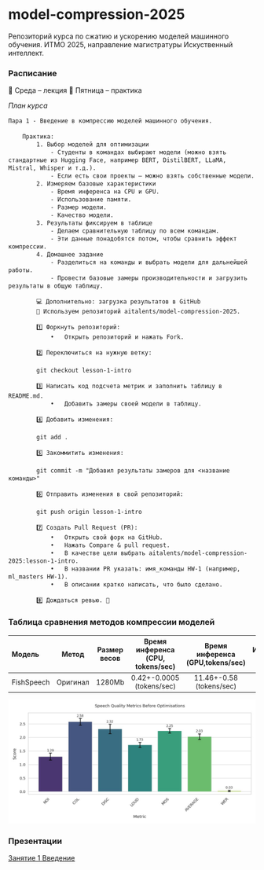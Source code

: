 # model-compression-2025

Репозиторий курса по сжатию и ускорению моделей машинного обучения.
ИТМО 2025, направление магистратуры Искуственный интеллект.

### Расписание

📅 Среда – лекция
📅 Пятница – практика

*План курса*

    Пара 1 - Введение в компрессию моделей машинного обучения.

        Практика:
            1. Выбор моделей для оптимизации
	            - Cтуденты в командах выбирают модели (можно взять стандартные из Hugging Face, например BERT, DistilBERT, LLaMA, Mistral, Whisper и т.д.).
	            - Если есть свои проекты – можно взять собственные модели.
            2. Измеряем базовые характеристики
                - Время инференса на CPU и GPU.
                - Использование памяти.
                - Размер модели.
                - Качество модели.
            3. Результаты фиксируем в таблице
                - Делаем сравнительную таблицу по всем командам.
                - Эти данные понадобятся потом, чтобы сравнить эффект компрессии.
	        4. Домашнее задание
                - Разделиться на команды и выбрать модели для дальнейшей работы.
                - Провести базовые замеры производительности и загрузить результаты в общую таблицу.

            💻 Дополнительно: загрузка результатов в GitHub
            📌 Используем репозиторий aitalents/model-compression-2025.

            1️⃣ Форкнуть репозиторий:
            	•	Открыть репозиторий и нажать Fork.

            2️⃣ Переключиться на нужную ветку:

            git checkout lesson-1-intro

            3️⃣ Написать код подсчета метрик и заполнить таблицу в README.md.
            	•	Добавить замеры своей модели в таблицу.

            4️⃣ Добавить изменения:

            git add .

            5️⃣ Закоммитить изменения:

            git commit -m "Добавил результаты замеров для <название команды>"

            6️⃣ Отправить изменения в свой репозиторий:

            git push origin lesson-1-intro

            7️⃣ Создать Pull Request (PR):
            	•	Открыть свой форк на GitHub.
            	•	Нажать Compare & pull request.
            	•	В качестве цели выбрать aitalents/model-compression-2025:lesson-1-intro.
            	•	В названии PR указать: имя_команды HW-1 (например, ml_masters HW-1).
            	•	В описании кратко написать, что было сделано.

            8️⃣ Дождаться ревью. 🎯


### Таблица сравнения методов компрессии моделей
| Модель | Метод | Размер весов | Время инференса (CPU, tokens/sec) | Время инференса (GPU,tokens/sec) | Использование RAM (MB) | Использование VRAM (MB) | Качество (NISQA-AVG) | Качество (WER) |
| :---   | :----: | :----: | :----: | :----: | :----: | :----: | :----: | :----: |
| FishSpeech| Оригинал | 1280Mb   | 0.42+-0.0005 (tokens/sec) | 11.46+-0.58 (tokens/sec) | 1560Mb | 1560Mb | 2.25+-0.08 | 0.031+-0.028 |


![Metrics barplot](metrics.jpg)


### Презентации
[Занятие 1 Введение](https://docs.google.com/presentation/d/1_Q0bhbvD9wJl_KJm-ixDExSrd_fKHefengdE_XWtS0M/edit?usp=sharing)
